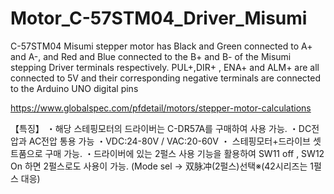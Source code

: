 # Motor_C-57STM04_Driver_Misumi
C-57STM04 Misumi stepper motor has Black and Green connected to A+ and A-, and Red and Blue connected to the B+ and B- of the Misumi stepping Driver terminals respectively. PUL+,DIR+ , ENA+ and ALM+ are all connected to 5V and their corresponding negative terminals are connected to the Arduino UNO digital pins

https://www.globalspec.com/pfdetail/motors/stepper-motor-calculations

	
【특징】
・해당 스테핑모터의 드라이버는 C-DR57A를 구매하여 사용 가능.
・DC전압과 AC전압 통용 가능
・VDC:24-80V / VAC:20-60V
・ 스테핑모터+드라이브 셋트품으로 구매 가능.
・드라이버에 있는 2펄스 사용 기능을 활용하여 SW11 off , SW12 On 하면 2펄스로도 사용이 가능.
(Mode sel -> 双脉冲(2펄스)선택※(42시리즈는 1펄스 대응)
